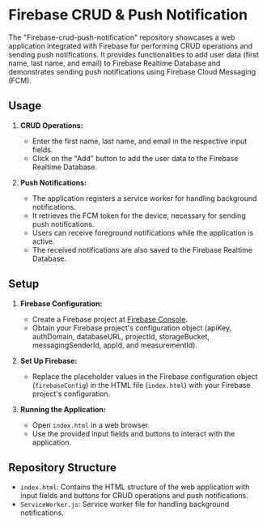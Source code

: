 # Firebase CRUD & Push Notification
The "Firebase-crud-push-notification" repository showcases a web application integrated with Firebase for performing CRUD operations and sending push notifications. It provides functionalities to add user data (first name, last name, and email) to Firebase Realtime Database and demonstrates sending push notifications using Firebase Cloud Messaging (FCM).

## Usage

1. **CRUD Operations:**
   - Enter the first name, last name, and email in the respective input fields.
   - Click on the "Add" button to add the user data to the Firebase Realtime Database.

2. **Push Notifications:**
   - The application registers a service worker for handling background notifications.
   - It retrieves the FCM token for the device, necessary for sending push notifications.
   - Users can receive foreground notifications while the application is active.
   - The received notifications are also saved to the Firebase Realtime Database.

## Setup

1. **Firebase Configuration:**
   - Create a Firebase project at [Firebase Console](https://console.firebase.google.com/).
   - Obtain your Firebase project's configuration object (apiKey, authDomain, databaseURL, projectId, storageBucket, messagingSenderId, appId, and measurementId).

2. **Set Up Firebase:**
   - Replace the placeholder values in the Firebase configuration object (`firebaseConfig`) in the HTML file (`index.html`) with your Firebase project's configuration.

3. **Running the Application:**
   - Open `index.html` in a web browser.
   - Use the provided input fields and buttons to interact with the application.

## Repository Structure

- `index.html`: Contains the HTML structure of the web application with input fields and buttons for CRUD operations and push notifications.
- `ServiceWorker.js`: Service worker file for handling background notifications.
